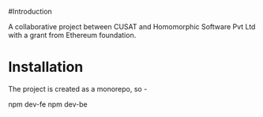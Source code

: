 #Introduction

A collaborative project between CUSAT and Homomorphic Software Pvt Ltd with a grant from Ethereum foundation.

# Installation

The project is created as a monorepo, so - 

npm dev-fe
npm dev-be